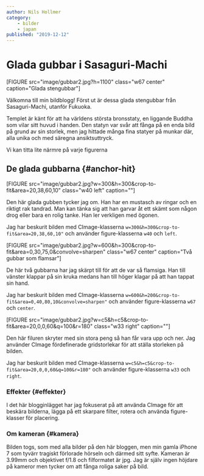 ```yaml
---
author: Nils Hollmer
category:
    - bilder
    - japan
published: "2019-12-12"
---
```

Glada gubbar i Sasaguri-Machi
==================================

[FIGURE src="image/gubbar2.jpg?h=1100" class="w67 center" caption="Glada stengubbar"]

Välkomna till min bildblogg! Först ut är dessa glada stengubbar från Sasaguri-Machi, utanför Fukuoka.

Templet är känt för att ha världens största bronsstaty, en liggande Buddha som vilar sitt huvud i handen. Den statyn var svår att fånga på en enda bild på grund av sin storlek, men jag hittade många fina statyer på munkar där, alla unika och med säregna ansiktsuttryck.

<!--more-->

Vi kan titta lite närmre på varje figurerna

De glada gubbarna {#anchor-hit}
-----------------------------------

[FIGURE src="image/gubbar2.jpg?w=300&h=300&crop-to-fit&area=20,38,60,10" class="w40 left" caption=""]

Den här glada gubben tycker jag om. Han har en mustasch av ringar och en riktigt rak tandrad. Man kan tänka sig att han garvar åt ett skämt som någon drog eller bara en rolig tanke. Han ler verkligen med ögonen.

Jag har beskurit bilden med CImage-klasserna `w=300&h=300&crop-to-fit&area=20,38,60,10"` och använder figure-klasserna `w40` och `left`.

[FIGURE src="image/gubbar2.jpg?w=600&h=300&crop-to-fit&area=0,30,75,0&convolve=sharpen" class="w67 center" caption="Två gubbar som flamsar"]

De här två gubbarna har jag skärpt till för att de var så flamsiga. Han till vänster klappar på sin kruka medans han till höger klagar på att han tappat sin hand.

Jag har beskurit bilden med CImage-klasserna `w=600&h=200&crop-to-fit&area=0,40,80,10&convolve=sharpen"` och använder figure-klasserna `w67` och `center`.

[FIGURE src="image/gubbar2.jpg?w=c5&h=c5&crop-to-fit&area=20,0,0,60&q=100&r=180" class="w33 right" caption=""]

Den här filuren skryter med sin stora peng så han får vara upp och ner. Jag använder CImage fördefinerade gridstorlekar för att ställa storleken på bilden.

Jag har beskurit bilden med CImage-klasserna `w=c5&h=c5&crop-to-fit&area=20,0,0,60&q=100&r=180"` och använder figure-klasserna `w33` och `right`.

### Effekter {#effekter}

I det här blogginlägget har jag fokuserat på att använda CImage för att beskära bilderna, lägga på ett skarpare filter, rotera och använda figure-klasser för placering.


### Om kameran  {#kamera}
Bilden togs, som med alla bilder på den här bloggen, men min gamla iPhone 7 som tyvärr tragiskt förlorade hörseln och därmed sitt syfte. Kameran är 3.99mm och objektivet f/1.8 och filformatet är jpg. Jag är själv ingen höjdare på kameror men tycker om att fånga roliga saker på bild.
